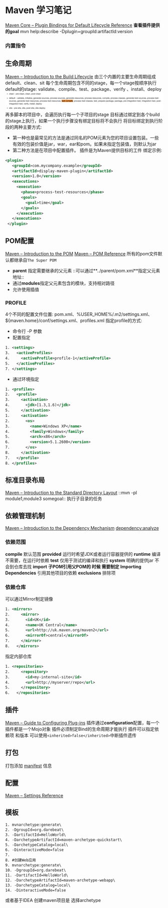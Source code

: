 # Maven 学习笔记
[Maven Core – Plugin Bindings for Default Lifecycle Reference](http://maven.apache.org/ref/3.6.1/maven-core/default-bindings.html)
**查看插件提供的goal**
mvn help:describe -Dplugin=groupId:artifactId:version
### 内置指令
## 生命周期
[Maven – Introduction to the Build Lifecycle](http://maven.apache.org/guides/introduction/introduction-to-the-lifecycle.html)
由三个内置的主要生命周期组成 default、clean、sit
每个生命周期包含不同的stage，每一个stage按顺序执行 default的stage:
validate、compile、test、package、verify 、install、deploy 
![](.images/1FD71906-5937-4BF1-B687-47732B2CF26B.png)
再多脚本的项目中，会遍历执行每一个子项目的stage
目标通过绑定到各个build的stage上执行，如果一个执行步骤没有绑定目标将不会执行
将目标绑定到执行阶段的两种主要方式:

* 第一种也是最常见的方法是通过同名的POM元素<packaging>为您的项目设置包装。一些有效的包装价值是jar，war，ear和pom。如果未指定包装值，则默认为jar
* 第二种方法是在项目中配置插件。 插件是为Maven提供目标的工件
绑定示例:
``` xml
<plugin>
   <groupId>com.mycompany.example</groupId>
   <artifactId>display-maven-plugin</artifactId>
   <version>1.0</version>
   <executions>
     <execution>
       <phase>process-test-resources</phase>
       <goals>
         <goal>time</goal>
       </goals>
     </execution>
   </executions>
 </plugin>
```

## POM配置
[Maven – Introduction to the POM](http://maven.apache.org/guides/introduction/introduction-to-the-pom.html)
[Maven – POM Reference](http://maven.apache.org/pom.html)
所有的pom文件默认都继承自`The Super POM`
* **parent** 指定需要继承的父元素
::可以通过**<relativePath>../parent/pom.xml</relativePath>**指定父元素地址:: 
* 通过**modules**指定父元素包含的模块，支持相对路径
* 允许使用插值
### PROFILE
4个不同的配置文件位置:
pom.xml、%USER_HOME%/.m2/settings.xml、${maven.home}/conf/settings.xml、profiles.xml
指定profile的方式:
* 命令行 -P 参数
* 配置指定
``` xml
1. <settings>
3.   <activeProfiles>
4.     <activeProfile>profile-1</activeProfile>
5.   </activeProfiles>
7. </settings>
```
* 通过环境指定
``` xml
1. <profiles>
2.   <profile>
3.     <activation>
4.       <jdk>[1.3,1.6)</jdk>
5.     </activation>
1.     <activation>
2.       <os>
3.         <name>Windows XP</name>
4.         <family>Windows</family>
5.         <arch>x86</arch>
6.         <version>5.1.2600</version>
7.       </os>
8.     </activation>
7.   </profile>
8. </profiles>
```
## 标准目录布局
[Maven – Introduction to the Standard Directory Layout](http://maven.apache.org/guides/introduction/introduction-to-the-standard-directory-layout.html)
::mvn -pl module1,module3 somegoal:: 执行子目录的任务
## 依赖管理机制
[Maven – Introduction to the Dependency Mechanism](http://maven.apache.org/guides/introduction/introduction-to-dependency-mechanism.html)
 [dependency:analyze](http://maven.apache.org/plugins/maven-dependency-plugin/analyze-mojo.html) 
### 依赖范围
**compile** 默认范围
**provided** 运行时希望JDK或者运行容器提供的
**runtime** 编译不需要，在运行时依赖
**test** 仅用于测试的编译和执行
**system** 明确的提供jar 不会到仓库去找
**import** 
**子POM引用父POM的 时候 需要制定<type/>**
**Importing Dependencies** 引用其他项目的依赖
**exclusions** 排除项
### 依赖仓库
可以通过Mirror制定镜像
``` xml
1. <mirrors>
2.     <mirror>
3.       <id>UK</id>
4.       <name>UK Central</name>
5.       <url>http://uk.maven.org/maven2</url>
6.       <mirrorOf>central</mirrorOf>
7.     </mirror>
8.   </mirrors>
```

指定内部仓库
``` xml
1. <repositories>
2.     <repository>
3.       <id>my-internal-site</id>
4.       <url>http://myserver/repo</url>
5.     </repository>
6.   </repositories>
```
## 插件
[Maven – Guide to Configuring Plug-ins](http://maven.apache.org/guides/mini/guide-configuring-plugins.html)
插件通过**configuration**配置，每一个插件都是一个Mojo对象
插件必须制定Bind的生命周期才能执行
插件可以指定依赖项 和版本
可以使用`<inherited>false</inherited>`中断插件遗传

## 打包
打包添加 [manifest](http://maven.apache.org/shared/maven-archiver/index.html#class_manifest)  信息
## 配置
[Maven – Settings Reference](http://maven.apache.org/settings.html)
## 模板
```
1. mvnarchetype:generate\
2. -DgroupId=org.darebeat\
3. -DartifactId=HelloWorld\
4. -DarchetypeArtifactId=maven-archetype-quickstart\
5. -DarchetypeCatalog=local\
6. -DinteractiveMode=false
7. 
8. #创建Web应用
9. mvnarchetype:generate\
10. -DgroupId=org.darebeat\
11. -DartifactId=HelloWorld\
12. -DarchetypeArtifactId=maven-archetype-webapp\
13. -DarchetypeCatalog=local\
14. -DinteractiveMode=false
```
或者基于IDEA   创建maven项目是 选择archetype


